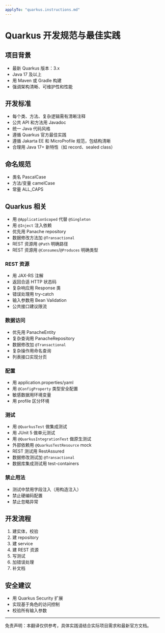 ```yaml
---
applyTo: "quarkus.instructions.md"
---
```


<!-- 本文件为自动翻译，供参考。请结合实际需求进行校对和完善。-->

# Quarkus 开发规范与最佳实践

## 项目背景

- 最新 Quarkus 版本：3.x
- Java 17 及以上
- 用 Maven 或 Gradle 构建
- 强调架构清晰、可维护性和性能

## 开发标准

- 每个类、方法、复杂逻辑需有清晰注释
- 公共 API 和方法用 Javadoc
- 统一 Java 代码风格
- 遵循 Quarkus 官方最佳实践
- 遵循 Jakarta EE 和 MicroProfile 规范，包结构清晰
- 合理用 Java 17+ 新特性（如 record、sealed class）

## 命名规范

- 类名 PascalCase
- 方法/变量 camelCase
- 常量 ALL_CAPS

## Quarkus 相关

- 用 `@ApplicationScoped` 代替 `@Singleton`
- 用 `@Inject` 注入依赖
- 优先用 Panache repository
- 数据修改方法加 `@Transactional`
- REST 资源用 `@Path` 明确路径
- REST 资源用 `@Consumes`/`@Produces` 明确类型

### REST 资源

- 用 JAX-RS 注解
- 返回合适 HTTP 状态码
- 复杂响应用 Response 类
- 错误处理用 try-catch
- 输入参数用 Bean Validation
- 公共接口建议限流

### 数据访问

- 优先用 PanacheEntity
- 复杂查询用 PanacheRepository
- 数据修改加 `@Transactional`
- 复杂操作用命名查询
- 列表接口实现分页

### 配置

- 用 application.properties/yaml
- 用 `@ConfigProperty` 类型安全配置
- 敏感数据用环境变量
- 用 profile 区分环境

### 测试

- 用 `@QuarkusTest` 做集成测试
- 用 JUnit 5 做单元测试
- 用 `@QuarkusIntegrationTest` 做原生测试
- 外部依赖用 `@QuarkusTestResource` mock
- REST 测试用 RestAssured
- 数据修改测试加 `@Transactional`
- 数据库集成测试用 test-containers

### 禁止用法

- 测试中禁用字段注入（用构造注入）
- 禁止硬编码配置
- 禁止忽略异常

## 开发流程

1. 建实体，校验
2. 建 repository
3. 建 service
4. 建 REST 资源
5. 写测试
6. 加错误处理
7. 补文档

## 安全建议

- 用 Quarkus Security 扩展
- 实现基于角色的访问控制
- 校验所有输入参数

---

免责声明：本翻译仅供参考，具体实践请结合实际项目需求和最新官方文档。
